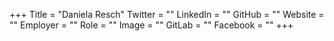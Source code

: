 +++
Title = "Daniela Resch"
Twitter = ""
LinkedIn = ""
GitHub = ""
Website = ""
Employer = ""
Role = ""
Image = ""
GitLab = ""
Facebook = ""
+++
